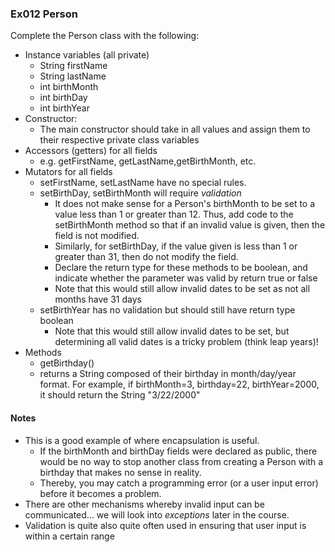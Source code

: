 ### Ex012 Person
Complete the Person class with the following:
- Instance variables (all private)
    - String firstName
    - String lastName
    - int birthMonth
    - int birthDay
    - int birthYear
- Constructor:
    - The main constructor should take in all values and assign them to their respective private class variables
- Accessors (getters) for all fields
    - e.g. getFirstName, getLastName,getBirthMonth, etc. 
- Mutators for all fields
    - setFirstName, setLastName have no special rules.
    - setBirthDay, setBirthMonth will require _validation_
        - It does not make sense for a Person's birthMonth to be set to a value less than 1 or greater than 12. Thus, add code to the setBirthMonth method so that if an invalid value is given, then the field is not modified.
        - Similarly, for setBirthDay, if the value given is less than 1 or greater than 31, then do not modify the field.
        - Declare the return type for these methods to be boolean, and indicate whether the parameter was valid by return true or false
        - Note that this would still allow invalid dates to be set as not all months have 31 days
    - setBirthYear has no validation but should still have return type boolean
        - Note that this would still allow invalid dates to be set, but determining all valid dates is a tricky problem (think leap years)!
 - Methods
    - getBirthday()
    - returns a String composed of their birthday in month/day/year format. For example, if birthMonth=3, birthday=22, birthYear=2000, it should return the String "3/22/2000"

#### Notes
- This is a good example of where encapsulation is useful.
  - If the birthMonth and birthDay fields were declared as public, there would be no way to stop another class from creating a Person with a birthday that makes no sense in reality.
  - Thereby, you may catch a programming error (or a user input error) before it becomes a problem.
- There are other mechanisms whereby invalid input can be communicated... we will look into _exceptions_ later in the course.
- Validation is quite also quite often used in ensuring that user input is within a certain range

